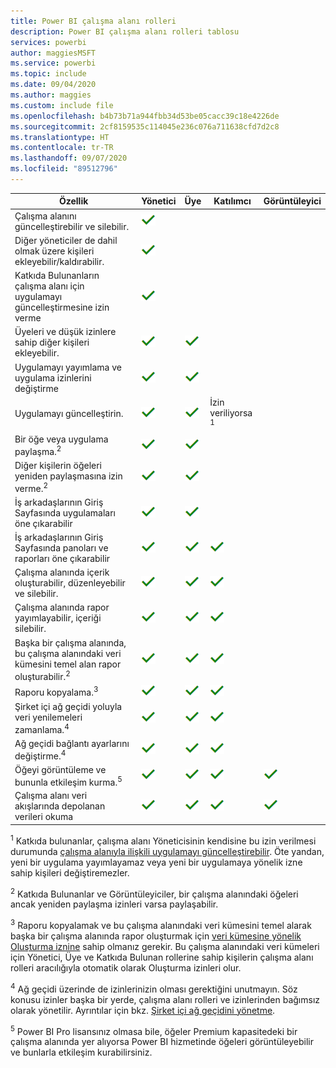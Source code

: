 ```yaml
---
title: Power BI çalışma alanı rolleri
description: Power BI çalışma alanı rolleri tablosu
services: powerbi
author: maggiesMSFT
ms.service: powerbi
ms.topic: include
ms.date: 09/04/2020
ms.author: maggies
ms.custom: include file
ms.openlocfilehash: b4b73b71a944fbb34d53be05cacc39c18e4226de
ms.sourcegitcommit: 2cf8159535c114045e236c076a711638cfd7d2c8
ms.translationtype: HT
ms.contentlocale: tr-TR
ms.lasthandoff: 09/07/2020
ms.locfileid: "89512796"
---
```

|Özellik   | Yönetici  | Üye  | Katılımcı  | Görüntüleyici |
|---|---|---|---|---|
| Çalışma alanını güncelleştirebilir ve silebilir.  | ![Evet onay işareti](media/power-bi-workspace-roles-table/green-checkmark.png) |   |   |   | 
| Diğer yöneticiler de dahil olmak üzere kişileri ekleyebilir/kaldırabilir.  |  ![Evet onay işareti](media/power-bi-workspace-roles-table/green-checkmark.png) |   |   |   |
| Katkıda Bulunanların çalışma alanı için uygulamayı güncelleştirmesine izin verme  |  ![Evet onay işareti](media/power-bi-workspace-roles-table/green-checkmark.png) |   |   |   |
| Üyeleri ve düşük izinlere sahip diğer kişileri ekleyebilir.  |  ![Evet onay işareti](media/power-bi-workspace-roles-table/green-checkmark.png) | ![Evet onay işareti](media/power-bi-workspace-roles-table/green-checkmark.png)  |   |   |
| Uygulamayı yayımlama ve uygulama izinlerini değiştirme |  ![Evet onay işareti](media/power-bi-workspace-roles-table/green-checkmark.png) | ![Evet onay işareti](media/power-bi-workspace-roles-table/green-checkmark.png)  |   |   |
| Uygulamayı güncelleştirin. |  ![Evet onay işareti](media/power-bi-workspace-roles-table/green-checkmark.png) | ![Evet onay işareti](media/power-bi-workspace-roles-table/green-checkmark.png)  |  İzin veriliyorsa <sup>1</sup>  |   |
| Bir öğe veya uygulama paylaşma.<sup>2</sup> |  ![Evet onay işareti](media/power-bi-workspace-roles-table/green-checkmark.png) | ![Evet onay işareti](media/power-bi-workspace-roles-table/green-checkmark.png)  |   |   |
| Diğer kişilerin öğeleri yeniden paylaşmasına izin verme.<sup>2</sup> |  ![Evet onay işareti](media/power-bi-workspace-roles-table/green-checkmark.png) | ![Evet onay işareti](media/power-bi-workspace-roles-table/green-checkmark.png)  |   |   |
| İş arkadaşlarının Giriş Sayfasında uygulamaları öne çıkarabilir |  ![Evet onay işareti](media/power-bi-workspace-roles-table/green-checkmark.png) | ![Evet onay işareti](media/power-bi-workspace-roles-table/green-checkmark.png)  |   |   |
| İş arkadaşlarının Giriş Sayfasında panoları ve raporları öne çıkarabilir |  ![Evet onay işareti](media/power-bi-workspace-roles-table/green-checkmark.png) | ![Evet onay işareti](media/power-bi-workspace-roles-table/green-checkmark.png)  | ![Evet onay işareti](media/power-bi-workspace-roles-table/green-checkmark.png) |   |
| Çalışma alanında içerik oluşturabilir, düzenleyebilir ve silebilir.  |  ![Evet onay işareti](media/power-bi-workspace-roles-table/green-checkmark.png) | ![Evet onay işareti](media/power-bi-workspace-roles-table/green-checkmark.png)  | ![Evet onay işareti](media/power-bi-workspace-roles-table/green-checkmark.png)  |   |
| Çalışma alanında rapor yayımlayabilir, içeriği silebilir.  |  ![Evet onay işareti](media/power-bi-workspace-roles-table/green-checkmark.png) | ![Evet onay işareti](media/power-bi-workspace-roles-table/green-checkmark.png)  | ![Evet onay işareti](media/power-bi-workspace-roles-table/green-checkmark.png)  |   |
| Başka bir çalışma alanında, bu çalışma alanındaki veri kümesini temel alan rapor oluşturabilir.<sup>2</sup> |  ![Evet onay işareti](media/power-bi-workspace-roles-table/green-checkmark.png) | ![Evet onay işareti](media/power-bi-workspace-roles-table/green-checkmark.png)  | ![Evet onay işareti](media/power-bi-workspace-roles-table/green-checkmark.png)  |   |
| Raporu kopyalama.<sup>3</sup> | ![Evet onay işareti](media/power-bi-workspace-roles-table/green-checkmark.png) | ![Evet onay işareti](media/power-bi-workspace-roles-table/green-checkmark.png) | ![Evet onay işareti](media/power-bi-workspace-roles-table/green-checkmark.png) |  |
| Şirket içi ağ geçidi yoluyla veri yenilemeleri zamanlama.<sup>4</sup> | ![Evet onay işareti](media/power-bi-workspace-roles-table/green-checkmark.png) | ![Evet onay işareti](media/power-bi-workspace-roles-table/green-checkmark.png) | ![Evet onay işareti](media/power-bi-workspace-roles-table/green-checkmark.png) |  |
| Ağ geçidi bağlantı ayarlarını değiştirme.<sup>4</sup> | ![Evet onay işareti](media/power-bi-workspace-roles-table/green-checkmark.png) | ![Evet onay işareti](media/power-bi-workspace-roles-table/green-checkmark.png) | ![Evet onay işareti](media/power-bi-workspace-roles-table/green-checkmark.png) |  |
| Öğeyi görüntüleme ve bununla etkileşim kurma.<sup>5</sup> |  ![Evet onay işareti](media/power-bi-workspace-roles-table/green-checkmark.png) | ![Evet onay işareti](media/power-bi-workspace-roles-table/green-checkmark.png)  | ![Evet onay işareti](media/power-bi-workspace-roles-table/green-checkmark.png)  | ![Evet onay işareti](media/power-bi-workspace-roles-table/green-checkmark.png)  |
| Çalışma alanı veri akışlarında depolanan verileri okuma | ![Evet onay işareti](media/power-bi-workspace-roles-table/green-checkmark.png) | ![Evet onay işareti](media/power-bi-workspace-roles-table/green-checkmark.png) | ![Evet onay işareti](media/power-bi-workspace-roles-table/green-checkmark.png) | ![Evet onay işareti](media/power-bi-workspace-roles-table/green-checkmark.png) |

<sup>1</sup> Katkıda bulunanlar, çalışma alanı Yöneticisinin kendisine bu izin verilmesi durumunda [çalışma alanıyla ilişkili uygulamayı güncelleştirebilir](../collaborate-share/service-create-the-new-workspaces.md#allow-contributors-to-update-the-app). Öte yandan, yeni bir uygulama yayımlayamaz veya yeni bir uygulamaya yönelik izne sahip kişileri değiştiremezler.

<sup>2</sup> Katkıda Bulunanlar ve Görüntüleyiciler, bir çalışma alanındaki öğeleri ancak yeniden paylaşma izinleri varsa paylaşabilir.

<sup>3</sup> Raporu kopyalamak ve bu çalışma alanındaki veri kümesini temel alarak başka bir çalışma alanında rapor oluşturmak için [veri kümesine yönelik Oluşturma iznine](../connect-data/service-datasets-build-permissions.md) sahip olmanız gerekir. Bu çalışma alanındaki veri kümeleri için Yönetici, Üye ve Katkıda Bulunan rollerine sahip kişilerin çalışma alanı rolleri aracılığıyla otomatik olarak Oluşturma izinleri olur.

<sup>4</sup> Ağ geçidi üzerinde de izinlerinizin olması gerektiğini unutmayın. Söz konusu izinler başka bir yerde, çalışma alanı rolleri ve izinlerinden bağımsız olarak yönetilir. Ayrıntılar için bkz. [Şirket içi ağ geçidini yönetme](https://docs.microsoft.com/data-integration/gateway/service-gateway-manage).

<sup>5</sup> Power BI Pro lisansınız olmasa bile, öğeler Premium kapasitedeki bir çalışma alanında yer alıyorsa Power BI hizmetinde öğeleri görüntüleyebilir ve bunlarla etkileşim kurabilirsiniz.
